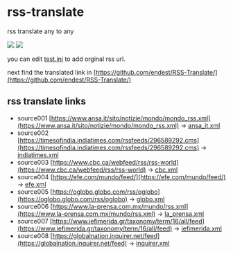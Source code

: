 # rss-translate

rss translate any to any

![](https://github.com/endest/RSS-Translate/workflows/circle_translate/badge.svg)
![](https://github.com/endest/RSS-Translate/workflows/Deploy/badge.svg)

you can edit [test.ini](https://github.com/endest/RSS-Translate/edit/main/test.ini) to add orginal rss url.

next find the translated link in [https://github.com/endest/RSS-Translate/](https://github.com/endest/RSS-Translate/)

## rss translate links

 - source001 [https://www.ansa.it/sito/notizie/mondo/mondo_rss.xml](https://www.ansa.it/sito/notizie/mondo/mondo_rss.xml) -> [ansa_it.xml](rss/ansa_it.xml)
 - source002 [https://timesofindia.indiatimes.com/rssfeeds/296589292.cms](https://timesofindia.indiatimes.com/rssfeeds/296589292.cms) -> [indiatimes.xml](rss/indiatimes.xml)
 - source003 [https://www.cbc.ca/webfeed/rss/rss-world](https://www.cbc.ca/webfeed/rss/rss-world) -> [cbc.xml](rss/cbc.xml)
 - source004 [https://efe.com/mundo/feed/](https://efe.com/mundo/feed/) -> [efe.xml](rss/efe.xml)
 - source005 [https://oglobo.globo.com/rss/oglobo](https://oglobo.globo.com/rss/oglobo) -> [globo.xml](rss/globo.xml)
 - source006 [https://www.la-prensa.com.mx/mundo/rss.xml](https://www.la-prensa.com.mx/mundo/rss.xml) -> [la_prensa.xml](rss/la_prensa.xml)
 - source007 [https://www.iefimerida.gr/taxonomy/term/16/all/feed](https://www.iefimerida.gr/taxonomy/term/16/all/feed) -> [iefimerida.xml](rss/iefimerida.xml)
 - source008 [https://globalnation.inquirer.net/feed](https://globalnation.inquirer.net/feed) -> [inquirer.xml](rss/inquirer.xml)
